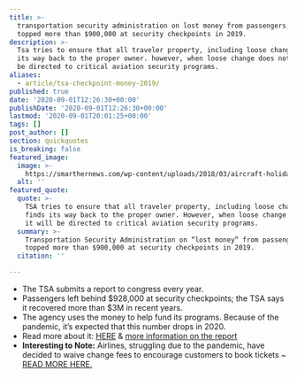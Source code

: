 ```yaml
---
title: >-
  transportation security administration on lost money from passengers; it
  topped more than $900,000 at security checkpoints in 2019.
description: >-
  Tsa tries to ensure that all traveler property, including loose change, finds
  its way back to the proper owner. however, when loose change does not, it will
  be directed to critical aviation security programs.
aliases:
  - article/tsa-checkpoint-money-2019/
published: true
date: '2020-09-01T12:26:30+00:00'
publishDate: '2020-09-01T12:26:30+00:00'
lastmod: '2020-09-01T20:01:25+00:00'
tags: []
post_author: []
section: quickquotes
is_breaking: false
featured_image:
  image: >-
    https://smarthernews.com/wp-content/uploads/2018/03/aircraft-holiday-sun-tourism-99567-scaled.jpeg
  alt: ''
featured_quote:
  quote: >-
    TSA tries to ensure that all traveler property, including loose change,
    finds its way back to the proper owner. However, when loose change does not,
    it will be directed to critical aviation security programs.
  summary: >-
    Transportation Security Administration on “lost money” from passengers; it
    topped more than $900,000 at security checkpoints in 2019.
  citation: ''

---
```

*   The TSA submits a report to congress every year.
*   Passengers left behind $928,000 at security checkpoints; the TSA says it recovered more than $3M in recent years.
*   The agency uses the money to help fund its programs. Because of the pandemic, it’s expected that this number drops in 2020.
*   Read more about it: [HERE](\"https://www.usatoday.com/story/travel/news/2020/08/21/tsa-passengers-left-behind-900-000-security-checkpoints-2019/3408741001/\") & [more information on the report](\"https://www.tsa.gov/sites/default/files/loose-chanage-report-2019-3.18.20.pdf?_ga=2.88854302.486993358.1598874692-584063380.1519367371\")
*   **Interesting to Note:** Airlines, struggling due to the pandemic, have decided to waive change fees to encourage customers to book tickets ~ [READ MORE HERE.](\"https://www.cnn.com/2020/08/31/business/airline-industry-change-fees/index.html\")